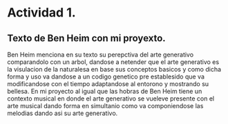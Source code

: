 # Actividad 1.
## Texto de Ben Heim con mi proyexto.
Ben Heim menciona en su texto su perepctiva del arte generativo comparandolo con un arbol, dandose a netender que el arte generativo es la visulacion de la naturalesa en base sus conceptos basicos y como dicha forma y uso va dandose a un codigo genetico pre establesido que va modificandose con el tiempo adaptandose al entorono y mostrando su bellesa.
En mi proyecto al igual que las hobras de Ben Heim tiene un contexto musical en donde el arte generativo se vueleve presente con el arte musical dando forma en simultanio como va componiendose las melodias dando asi su arte generativo.
